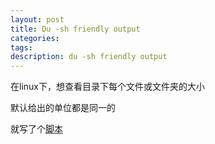 ```yaml
---
layout: post
title: Du -sh friendly output
categories:
tags:
description: du -sh friendly output
---
```


在linux下，想查看目录下每个文件或文件夹的大小

默认给出的单位都是同一的

就写了个[脚本](https://github.com/blockme/notes/blob/master/utils/dus.sh)

